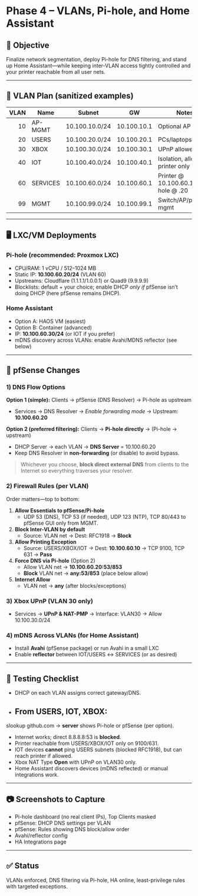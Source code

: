 ﻿# Phase 4 – VLANs, Pi-hole, and Home Assistant

## 🎯 Objective
Finalize network segmentation, deploy Pi-hole for DNS filtering, and stand up Home Assistant—while keeping inter-VLAN access tightly controlled and your printer reachable from all user nets.

---

## 🧩 VLAN Plan (sanitized examples)
| VLAN | Name        | Subnet         | GW          | Notes                                  |
|-----:|-------------|----------------|-------------|----------------------------------------|
| 10   | AP-MGMT     | 10.100.10.0/24 | 10.100.10.1 | Optional AP mgmt                       |
| 20   | USERS       | 10.100.20.0/24 | 10.100.20.1 | PCs/laptops                            |
| 30   | XBOX        | 10.100.30.0/24 | 10.100.30.1 | UPnP allowed                           |
| 40   | IOT         | 10.100.40.0/24 | 10.100.40.1 | Isolation, allow printer only          |
| 60   | SERVICES    | 10.100.60.0/24 | 10.100.60.1 | Printer @ 10.100.60.10, Pi-hole @ .20  |
| 99   | MGMT        | 10.100.99.0/24 | 10.100.99.1 | Switch/AP/pfSense mgmt                 |

---

## 🖥️ LXC/VM Deployments
### Pi-hole (recommended: Proxmox LXC)
- CPU/RAM: 1 vCPU / 512–1024 MB
- Static IP: **10.100.60.20/24** (VLAN 60)
- Upstreams: Cloudflare (1.1.1.1/1.0.0.1) or Quad9 (9.9.9.9)
- Blocklists: default + your choice; enable DHCP *only if* pfSense isn’t doing DHCP (here pfSense remains DHCP).

### Home Assistant
- Option A: HAOS VM (easiest)
- Option B: Container (advanced)
- IP: **10.100.60.30/24** (or IOT if you prefer)
- mDNS discovery across VLANs: enable Avahi/MDNS reflector (see below)

---

## 🔧 pfSense Changes

### 1) DNS Flow Options
**Option 1 (simple):** Clients → pfSense (DNS Resolver) → Pi-hole as upstream  
- Services → DNS Resolver → *Enable forwarding mode* → Upstream: **10.100.60.20**

**Option 2 (preferred filtering):** Clients → **Pi-hole directly** → (Pi-hole → upstream)  
- DHCP Server → each VLAN → **DNS Server** = 10.100.60.20  
- Keep DNS Resolver in **non-forwarding** (or disable) to avoid bypass.

> Whichever you choose, **block direct external DNS** from clients to the Internet so everything traverses your resolver.
### 2) Firewall Rules (per VLAN)
Order matters—top to bottom:
1. **Allow Essentials to pfSense/Pi-hole**  
   - UDP 53 (DNS), TCP 53 (if needed), UDP 123 (NTP), TCP 80/443 to pfSense GUI only from MGMT.
2. **Block Inter-VLAN by default**  
   - Source: VLAN net → Dest: RFC1918 → **Block**
3. **Allow Printing Exception**  
   - Source: USERS/XBOX/IOT → Dest: **10.100.60.10** → TCP 9100, TCP 631 → **Pass**
4. **Force DNS via Pi-hole** (Option 2)  
   - Allow VLAN net → **10.100.60.20:53/853**  
   - **Block** VLAN net → **any:53/853** (place below allow)
5. **Internet Allow**  
   - VLAN net → **any** (after blocks/exceptions)

### 3) Xbox UPnP (VLAN 30 only)
- Services → **UPnP & NAT-PMP** → Interface: VLAN30 → Allow 10.100.30.0/24

### 4) mDNS Across VLANs (for Home Assistant)
- Install **Avahi** (pfSense package) or run Avahi in a small LXC  
- Enable **reflector** between IOT/USERS ↔ SERVICES (or as desired)

---

## 🧪 Testing Checklist
- DHCP on each VLAN assigns correct gateway/DNS.
- From USERS, IOT, XBOX:  
  - 
slookup github.com → **server** shows Pi-hole or pfSense (per option).  
  - Internet works; direct 8.8.8.8:53 is **blocked**.  
- Printer reachable from USERS/XBOX/IOT only on 9100/631.  
- IOT devices **cannot** ping USERS subnets (blocked RFC1918), but can reach printer if allowed.  
- Xbox NAT Type **Open** with UPnP on VLAN30 only.  
- Home Assistant discovers devices (mDNS reflected) or manual integrations work.

---

## 📷 Screenshots to Capture
- Pi-hole dashboard (no real client IPs), Top Clients masked  
- pfSense: DHCP DNS settings per VLAN  
- pfSense: Rules showing DNS block/allow order  
- Avahi/reflector config  
- HA Integrations page

---

## ✅ Status
VLANs enforced, DNS filtering via Pi-hole, HA online, least-privilege rules with targeted exceptions.
